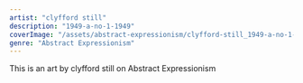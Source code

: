 ```yaml
---
artist: "clyfford still"
description: "1949-a-no-1-1949"
coverImage: "/assets/abstract-expressionism/clyfford-still_1949-a-no-1-1949.jpg"
genre: "Abstract Expressionism"
---
```

This is an art by clyfford still on Abstract Expressionism


